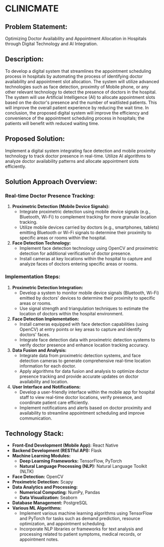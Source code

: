 # CLINICMATE

## Problem Statement:
Optimizing Doctor Availability and Appointment Allocation in Hospitals through Digital Technology and AI Integration.

## Description:
To develop a digital system that streamlines the appointment scheduling process in hospitals by automating the process of identifying doctor availability and appointment slot allocation. The system will utilize advanced technologies such as face detection, proximity of Mobile phone, or any other relevant technology to detect the presence of doctors in the hospital. The system will use Artificial Intelligence (AI) to allocate appointment slots based on the doctor's presence and the number of waitlisted patients. This will improve the overall patient experience by reducing the wait time. In conclusion, the proposed digital system will improve the efficiency and convenience of the appointment scheduling process in hospitals; the patients will benefit with reduced waiting time.

## Proposed Solution:
Implement a digital system integrating face detection and mobile proximity technology to track doctor presence in real-time. Utilize AI algorithms to analyze doctor availability patterns and allocate appointment slots efficiently.

## Solution Approach Overview:
### Real-time Doctor Presence Tracking:
1. **Proximetric Detection (Mobile Device Signals):**
   - Integrate proximetric detection using mobile device signals (e.g., Bluetooth, Wi-Fi) to complement tracking for more granular location tracking.
   - Utilize mobile devices carried by doctors (e.g., smartphones, tablets) emitting Bluetooth or Wi-Fi signals to determine their proximity to specific areas or rooms within the hospital.
2. **Face Detection Technology:**
   - Implement face detection technology using OpenCV and proximetric detection for additional verification of doctor presence.
   - Install cameras at key locations within the hospital to capture and analyze faces of doctors entering specific areas or rooms.

### Implementation Steps:
1. **Proximetric Detection Integration:**
   - Develop a system to monitor mobile device signals (Bluetooth, Wi-Fi) emitted by doctors' devices to determine their proximity to specific areas or rooms.
   - Use signal strength and triangulation techniques to estimate the location of doctors within the hospital environment.
2. **Face Detection Implementation:**
   - Install cameras equipped with face detection capabilities (using OpenCV) at entry points or key areas to capture and identify doctors' faces.
   - Integrate face detection data with proximetric detection systems to verify doctor presence and enhance location tracking accuracy.
3. **Data Fusion and Analysis:**
   - Integrate data from proximetric detection systems, and face detection cameras to generate comprehensive real-time location information for each doctor.
   - Apply algorithms for data fusion and analysis to optimize doctor presence tracking and provide accurate updates on doctor availability and location.
4. **User Interface and Notifications:**
   - Develop a user-friendly interface within the mobile app for hospital staff to view real-time doctor locations, verify presence, and coordinate patient care efficiently.
   - Implement notifications and alerts based on doctor proximity and availability to streamline appointment scheduling and improve communication.

## Technology Stack:
- **Front-End Development (Mobile App):** React Native
- **Backend Development (RESTful API):** Flask
- **Machine Learning Modules:**
  - **Deep Learning Frameworks:** TensorFlow, PyTorch
  - **Natural Language Processing (NLP):** Natural Language Toolkit (NLTK)
- **Face Detection:** OpenCV
- **Proximetric Detection:** Scapy
- **Data Analytics and Processing:**
  - **Numerical Computing:** NumPy, Pandas
  - **Data Visualization:** Seaborn
- **Database Management:** PostgreSQL
- **Various ML Algorithms:**
  - Implement various machine learning algorithms using TensorFlow and PyTorch for tasks such as demand prediction, resource optimization, and appointment scheduling.
  - Incorporate NLP libraries or frameworks for text analysis and processing related to patient symptoms, medical records, or appointment notes.
